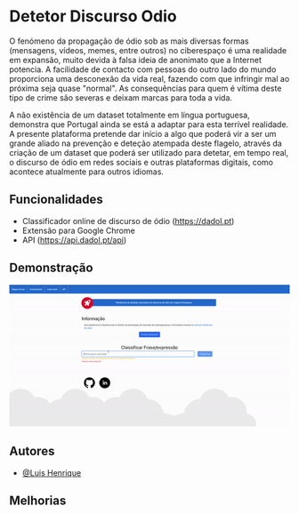 
# Detetor Discurso Odio


O fenómeno da propagação de ódio sob as mais diversas formas (mensagens, vídeos, memes, entre outros) no ciberespaço é uma realidade em expansão, muito devida à falsa ideia de anonimato que a Internet potencia. 
A facilidade de contacto com pessoas do outro lado do mundo proporciona uma desconexão da vida real, fazendo com que infringir mal ao próxima seja quase "normal". 
As consequências para quem é vítima deste tipo de crime são severas e deixam marcas para toda a vida. 

A não existência de um dataset totalmente em língua portuguesa, demonstra que Portugal ainda se está a adaptar para esta terrível realidade. 
A presente plataforma pretende dar início a algo que poderá vir a ser um grande aliado na prevenção e deteção atempada deste flagelo, 
através da criação de um dataset que poderá ser utilizado para detetar, em tempo real, o discurso de ódio em redes sociais e outras plataformas digitais, 
como acontece atualmente para outros idiomas. 



## Funcionalidades

- Classificador online de discurso de ódio (https://dadol.pt)
- Extensão para Google Chrome 
- API (https://api.dadol.pt/api)

## Demonstração

![](https://github.com/LuisHN/Detetor-Discurso-Odio/blob/main/assets/demo.gif)
## Autores

- [@Luis Henrique](https://www.linkedin.com/in/luis-henrique-neves/)


## Melhorias


